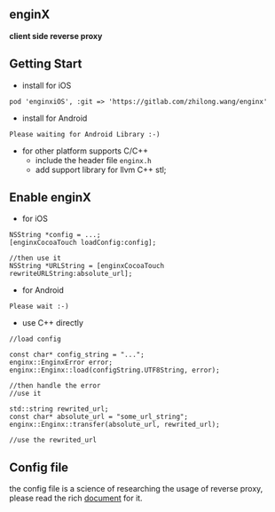 enginX  
---
**client side reverse proxy** 

## Getting Start  

* install for iOS  

```
pod 'enginxiOS', :git => 'https://gitlab.com/zhilong.wang/enginx'
```	  

* install for Android  

```
Please waiting for Android Library :-)
```  

* for other platform supports C/C++  
	* include the header file `enginx.h`
	* add support library for llvm C++ stl;

## Enable enginX  
* for iOS  

```  
NSString *config = ...;
[enginxCocoaTouch loadConfig:config];

//then use it  
NSString *URLString = [enginxCocoaTouch rewriteURLString:absolute_url];
```  

* for Android  

```
Please wait :-)
```  

* use C++ directly  

```
//load config

const char* config_string = "...";
enginx::EnginxError error;
enginx::Enginx::load(configString.UTF8String, error);

//then handle the error  
//use it  

std::string rewrited_url;
const char* absolute_url = "some_url_string";
enginx::Enginx::transfer(absolute_url, rewrited_url);

//use the rewrited_url
```

## Config file  

the config file is a science of researching the usage of reverse proxy, please read the rich [document](docs/index.md) for it.